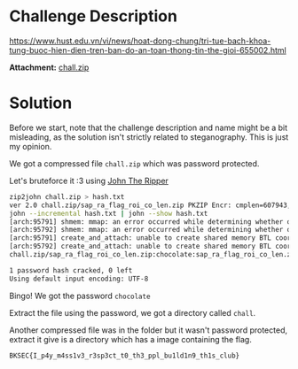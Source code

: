 # Challenge Description

https://www.hust.edu.vn/vi/news/hoat-dong-chung/tri-tue-bach-khoa-tung-buoc-hien-dien-tren-ban-do-an-toan-thong-tin-the-gioi-655002.html

**Attachment:** [chall.zip](Challenge_files/basic_steganography/chall.zip)

# Solution

Before we start, note that the challenge description and name might be a bit misleading, as the solution isn't strictly related to steganography. This is just my opinion.

We got a compressed file `chall.zip` which was password protected.

Let's bruteforce it :3 using [John The Ripper](https://github.com/openwall/john)

```bash
zip2john chall.zip > hash.txt
ver 2.0 chall.zip/sap_ra_flag_roi_co_len.zip PKZIP Encr: cmplen=607943, decmplen=607931, crc=240795F6
john --incremental hash.txt | john --show hash.txt
[arch:95791] shmem: mmap: an error occurred while determining whether or not /tmp/ompi.arch.1000/jf.0/4188667904/shared_mem_cuda_pool.arch could be created.
[arch:95792] shmem: mmap: an error occurred while determining whether or not /tmp/ompi.arch.1000/jf.0/557907968/shared_mem_cuda_pool.arch could be created.
[arch:95791] create_and_attach: unable to create shared memory BTL coordinating structure :: size 134217728 
[arch:95792] create_and_attach: unable to create shared memory BTL coordinating structure :: size 134217728 
chall.zip/sap_ra_flag_roi_co_len.zip:chocolate:sap_ra_flag_roi_co_len.zip:chall.zip::chall.zip

1 password hash cracked, 0 left
Using default input encoding: UTF-8
```
Bingo! We got the password `chocolate`

Extract the file using the password, we got a directory called `chall`. 

Another compressed file was in the folder but it wasn't password protected, extract it give is a directory which has a image containing the flag.

```BKSEC{I_p4y_m4ss1v3_r3sp3ct_t0_th3_ppl_bu1ld1n9_th1s_club}```